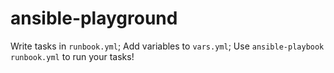 #  ansible-playground

Write tasks in `runbook.yml`;
Add variables to `vars.yml`;
Use `ansible-playbook runbook.yml` to run your tasks!